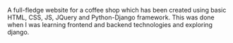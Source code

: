 A full-fledge website for a coffee shop which has been created using basic HTML, CSS, JS, JQuery and Python-Django framework. This was done when I was learning frontend and backend technologies and exploring django.

